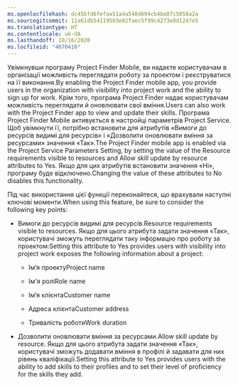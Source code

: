 ```yaml
---
ms.openlocfilehash: dc45bfd6fefaa51a4a540d694cb4ba07c5058a2a
ms.sourcegitcommit: 11a61db54119503e82faec5f99c4273e8d1247e5
ms.translationtype: HT
ms.contentlocale: uk-UA
ms.lasthandoff: 10/16/2020
ms.locfileid: "4070416"
---
```

<span data-ttu-id="5d317-101">Увімкнувши програму Project Finder Mobile, ви надаєте користувачам в організації можливість переглядати роботу за проектом і реєструватися на її виконання.</span><span class="sxs-lookup"><span data-stu-id="5d317-101">By enabling the Project Finder mobile app, you provide users in the organization with visibility into project work and the ability to sign up for work.</span></span> <span data-ttu-id="5d317-102">Крім того, програма Project Finder надає користувачам можливість переглядати й оновлювати свої вміння.</span><span class="sxs-lookup"><span data-stu-id="5d317-102">Users can also work with the Project Finder app to view and update their skills.</span></span> <span data-ttu-id="5d317-103">Програма Project Finder Mobile активується в настройці параметрів Project Service. Щоб увімкнути її, потрібно встановити для атрибутів «Вимоги до ресурсів видимі для ресурсів» і «Дозволити оновлювати вміння за ресурсами» значення «Так».</span><span class="sxs-lookup"><span data-stu-id="5d317-103">The Project Finder mobile app is enabled via the Project Service Parameters Setting, by setting the value of the Resource requirements visible to resources and Allow skill update by resource attributes to Yes.</span></span> <span data-ttu-id="5d317-104">Якщо для цих атрибутів встановити значення «Ні», програму буде відключено.</span><span class="sxs-lookup"><span data-stu-id="5d317-104">Changing the value of these attributes to No disables this functionality.</span></span>  
  
 <span data-ttu-id="5d317-105">Під час використання цієї функції переконайтеся, що врахували наступні ключові моменти.</span><span class="sxs-lookup"><span data-stu-id="5d317-105">When using this feature, be sure to consider the following key points:</span></span>  
  
-   <span data-ttu-id="5d317-106">Вимоги до ресурсів видимі для ресурсів.</span><span class="sxs-lookup"><span data-stu-id="5d317-106">Resource requirements visible to resources.</span></span> <span data-ttu-id="5d317-107">Якщо для цього атрибута задати значення «Так», користувачі зможуть переглядати таку інформацію про роботу за проектом:</span><span class="sxs-lookup"><span data-stu-id="5d317-107">Setting this attribute to Yes provides users with visibility into project work exposes the following information about a project:</span></span>  
  
    -   <span data-ttu-id="5d317-108">Ім’я проекту</span><span class="sxs-lookup"><span data-stu-id="5d317-108">Project name</span></span>  
  
    -   <span data-ttu-id="5d317-109">Ім'я ролі</span><span class="sxs-lookup"><span data-stu-id="5d317-109">Role name</span></span>  
  
    -   <span data-ttu-id="5d317-110">Ім’я клієнта</span><span class="sxs-lookup"><span data-stu-id="5d317-110">Customer name</span></span>  
  
    -   <span data-ttu-id="5d317-111">Адреса клієнта</span><span class="sxs-lookup"><span data-stu-id="5d317-111">Customer address</span></span>  
  
    -   <span data-ttu-id="5d317-112">Тривалість роботи</span><span class="sxs-lookup"><span data-stu-id="5d317-112">Work duration</span></span>  
  
-   <span data-ttu-id="5d317-113">Дозволити оновлювати вміння за ресурсами.</span><span class="sxs-lookup"><span data-stu-id="5d317-113">Allow skill update by resource.</span></span> <span data-ttu-id="5d317-114">Якщо для цього атрибута задати значення «Так», користувачі зможуть додавати вміння в профілі й задавати для них рівень кваліфікації.</span><span class="sxs-lookup"><span data-stu-id="5d317-114">Setting this attribute to Yes provides users with the ability to add skills to their profiles and to set their level of proficiency for the skills they add.</span></span>